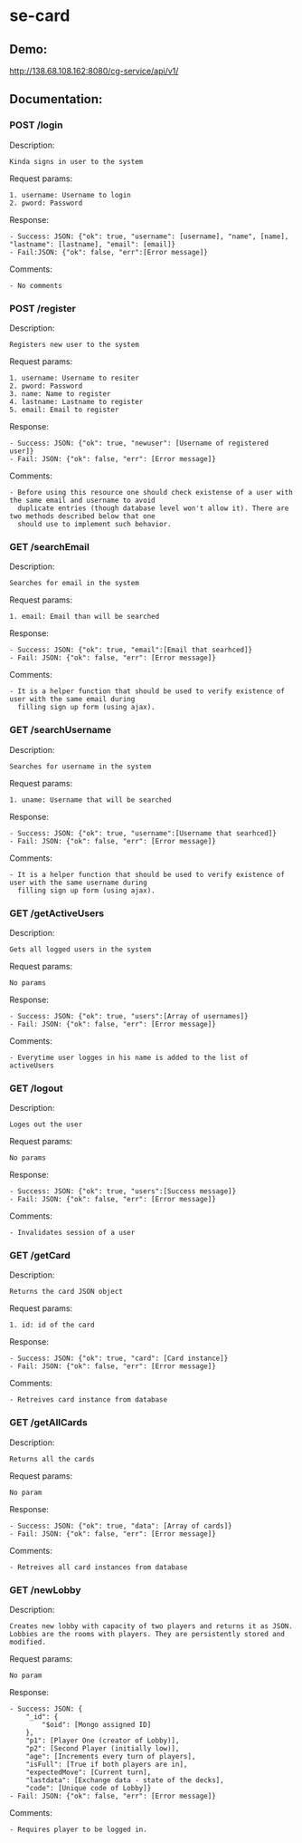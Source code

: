 # se-card

## Demo: ##

  http://138.68.108.162:8080/cg-service/api/v1/

## Documentation: ##

### POST /login ###
  Description:
    
    Kinda signs in user to the system

  Request params:
  
    1. username: Username to login 
    2. pword: Password 

  Response:

    - Success: JSON: {"ok": true, "username": [username], "name", [name], "lastname": [lastname], "email": [email]}
    - Fail:JSON: {"ok": false, "err":[Error message]}

  Comments: 

    - No comments
     
### POST /register ###
  Description:
  
    Registers new user to the system

  Request params:
    
    1. username: Username to resiter
    2. pword: Password 
    3. name: Name to register
    4. lastname: Lastname to register
    5. email: Email to register
  
  Response:
  
    - Success: JSON: {"ok": true, "newuser": [Username of registered user]}
    - Fail: JSON: {"ok": false, "err": [Error message]}
   
  Comments:
  
    - Before using this resource one should check existense of a user with the same email and username to avoid 
      duplicate entries (though database level won't allow it). There are two methods described below that one
      should use to implement such behavior.

### GET /searchEmail ###

  Description: 
  
    Searches for email in the system
    
  Request params:
    
    1. email: Email than will be searched
    
  Response:
  
    - Success: JSON: {"ok": true, "email":[Email that searhced]}
    - Fail: JSON: {"ok": false, "err": [Error message]}
    
  Comments:
  
    - It is a helper function that should be used to verify existence of user with the same email during 
      filling sign up form (using ajax).
      
 
### GET /searchUsername ###

  Description: 
  
    Searches for username in the system
    
  Request params:
    
    1. uname: Username that will be searched
    
  Response:
  
    - Success: JSON: {"ok": true, "username":[Username that searhced]}
    - Fail: JSON: {"ok": false, "err": [Error message]}
    
  Comments:
  
    - It is a helper function that should be used to verify existence of user with the same username during 
      filling sign up form (using ajax).
      
      
### GET /getActiveUsers ###

  Description: 
  
    Gets all logged users in the system
    
  Request params:
    
    No params
    
  Response:
  
    - Success: JSON: {"ok": true, "users":[Array of usernames]}
    - Fail: JSON: {"ok": false, "err": [Error message]}
    
  Comments:
  
    - Everytime user logges in his name is added to the list of activeUsers
    
    
    
### GET /logout ###

  Description: 
  
    Loges out the user
    
  Request params:
    
    No params
    
  Response:
  
    - Success: JSON: {"ok": true, "users":[Success message]}
    - Fail: JSON: {"ok": false, "err": [Error message]}
    
  Comments:
  
    - Invalidates session of a user
    
    
    
### GET /getCard ###

  Description: 
  
    Returns the card JSON object
    
  Request params:
    
    1. id: id of the card
    
  Response:
  
    - Success: JSON: {"ok": true, "card": [Card instance]}
    - Fail: JSON: {"ok": false, "err": [Error message]}
    
  Comments:
  
    - Retreives card instance from database
    
    
### GET /getAllCards ###

  Description: 
  
    Returns all the cards
    
  Request params:
    
    No param
    
  Response:
  
    - Success: JSON: {"ok": true, "data": [Array of cards]}
    - Fail: JSON: {"ok": false, "err": [Error message]}
    
  Comments:
  
    - Retreives all card instances from database
    
    
### GET /newLobby ###

  Description: 
  
    Creates new lobby with capacity of two players and returns it as JSON. Lobbies are the rooms with players. They are persistently stored and modified. 
    
  Request params:
    
    No param
    
  Response:
  
    - Success: JSON: {
        "_id": {
            "$oid": [Mongo assigned ID]
        },
        "p1": [Player One (creator of Lobby)],
        "p2": [Second Player (initially low)],
        "age": [Increments every turn of players],
        "isFull": [True if both players are in],
        "expectedMove": [Current turn],
        "lastdata": [Exchange data - state of the decks],
        "code": [Unique code of Lobby]}
    - Fail: JSON: {"ok": false, "err": [Error message]}
    
  Comments:
  
    - Requires player to be logged in.
      

